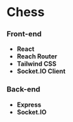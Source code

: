 # Chess

### Front-end
- **React**
- **Reach Router**
- **Tailwind CSS**
- **Socket.IO Client**


### Back-end
- **Express**
- **Socket.IO**

